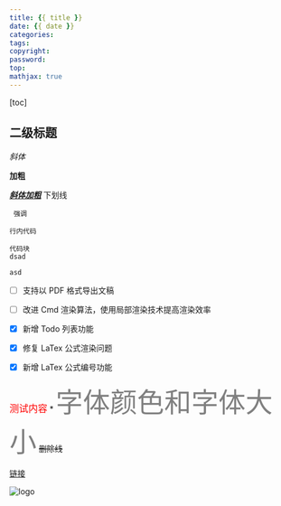 ```yaml
---
title: {{ title }}
date: {{ date }}
categories:
tags: 
copyright: 
password:  
top: 
mathjax: true
---
```


[toc] 

## 二级标题 

*斜体*

**加粗**

<u>***斜体加粗***</u>  下划线

<code> 强调 </code>

`行内代码`

```
代码块
dsad 

asd 
```

- [ ] 支持以 PDF 格式导出文稿
- [ ] 改进 Cmd 渲染算法，使用局部渲染技术提高渲染效率
- [x] 新增 Todo 列表功能
- [x] 修复 LaTex 公式渲染问题
- [x] 新增 LaTex 公式编号功能


<font color="red"><big>测试内容</big></font>
\*
<font color=gray size=72 face="微软雅黑"> 字体颜色和字体大小</font>
~~删除线~~

[链接](http://zhuzhuyule.xyz)

![logo](图片测试！/test.jpg)